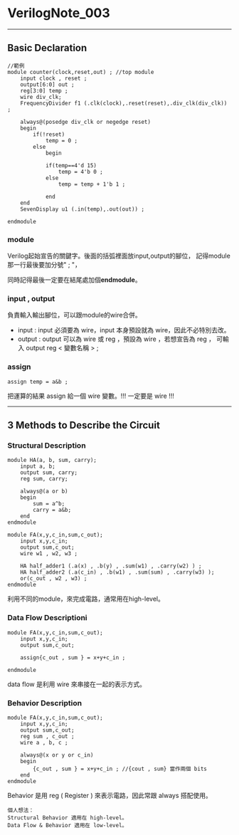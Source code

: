 # VerilogNote_003
---
## Basic Declaration
```
//範例
module counter(clock,reset,out) ; //top module
    input clock , reset ;
    output[6:0] out ;
    reg[3:0] temp ;
    wire div_clk;
    FrequencyDivider f1 (.clk(clock),.reset(reset),.div_clk(div_clk)) ;

    always@(posedge div_clk or negedge reset)
    begin
        if(!reset)
            temp = 0 ;
        else
            begin

            if(temp==4'd 15)
                temp = 4'b 0 ;
            else
                temp = temp + 1'b 1 ;

            end
    end
    SevenDisplay u1 (.in(temp),.out(out)) ;

endmodule
```
### module
Verilog起始宣告的關鍵字。後面的括弧裡面放input,output的腳位，
記得module那一行最後要加分號" ; "，

同時記得最後一定要在結尾處加個**endmodule**。

### input , output
負責輸入輸出腳位，可以跟module的wire合併。
+ input : input 必須要為 wire，input 本身預設就為 wire，因此不必特別去改。
+ output : output 可以為 wire 或 reg ，預設為 wire ，若想宣告為 reg ，
可輸入 output reg < 變數名稱 > ;

### assign 
```
assign temp = a&b ;
```
把運算的結果 assign 給一個 wire 變數。!!! 一定要是 wire !!!

---


## 3 Methods to Describe the Circuit 

### Structural Description
```
module HA(a, b, sum, carry);
    input a, b;
    output sum, carry;
    reg sum, carry;

    always@(a or b)
    begin
        sum = a^b;
        carry = a&b;
    end
endmodule

module FA(x,y,c_in,sum,c_out);
    input x,y,c_in;
    output sum,c_out;
    wire w1 , w2, w3 ;

    HA half_adder1 (.a(x) , .b(y) , .sum(w1) , .carry(w2) ) ;
    HA half_adder2 (.a(c_in) , .b(w1) , .sum(sum) , .carry(w3) );
    or(c_out , w2 , w3) ;
endmodule
```
利用不同的module，來完成電路，通常用在high-level。

### Data Flow Descriptioni

```
module FA(x,y,c_in,sum,c_out);
    input x,y,c_in;
    output sum,c_out;

    assign{c_out , sum } = x+y+c_in ;

endmodule
```

data flow 是利用 wire 來串接在一起的表示方式。

### Behavior Description 
```
module FA(x,y,c_in,sum,c_out);
    input x,y,c_in;
    output sum,c_out;
    reg sum , c_out ;
    wire a , b, c ;

    always@(x or y or c_in)
    begin
        {c_out , sum } = x+y+c_in ; //{cout , sum} 當作兩個 bits
    end
endmodule
```
Behavior 是用 reg ( Register ) 來表示電路，因此常跟 always 搭配使用。
```
個人想法：
Structural Behavior 適用在 high-level。
Data Flow & Behavior 適用在 low-level。
```

